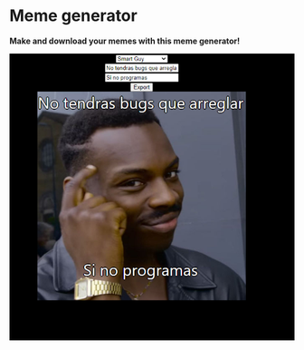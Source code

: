 # Meme generator
**Make and download your memes with this meme generator!**

![Meme generator example](https://github.com/DemetrioQ/meme-generator/blob/main/public/memes/memeExample.PNG)
